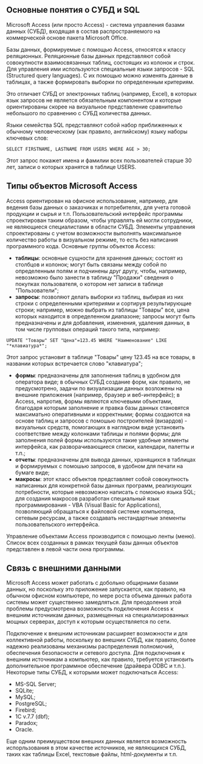## Основные понятия о СУБД и SQL

Microsoft Access (или просто Access) - система управления базами данных (СУБД), входящая в состав распространяемого на коммерческой основе пакета Microsoft Office.

Базы данных, формируемые с помощью Access, относятся к классу реляционных. Реляционные базы данных представляют собой совокупности взаимосвязанных таблиц, состоящих из колонок и строк. Для управления ими используются специальные языки запросов - SQL (Structured query languages). С их помощью можно изменять данные в таблицах, а также формировать выборки по определенным критериям.

Это отличает СУБД от электронных таблиц (например, Excel), в которых язык запросов не является обязательным компонентом и которые ориентированы скорее на визуальное представление сравнительо небольшого по сравнению с СУБД количества данных.

Языки семейства SQL представляют собой набор приближенных к обычному человеческому (как правило, английскому) языку наборы ключевых слов:

```
SELECT FIRSTNAME, LASTNAME FROM USERS WHERE AGE > 30;
```

Этот запрос покажет имена и фамилии всех пользователей старше 30 лет, записи о которых хранятся в таблице USERS.

## Типы объектов Microsoft Access

Access ориентирован на офисное использование, например, для ведения базы данных о заказчиках и потребителях, для учета готовой продукции и сырья и т.п. Пользовательский интерфейс программы спроектирован таким образом, чтобы управлять ей могли сотрудники, не являющиеся специалистами в области СУБД. Элементы управления спроектированы с учетом возможности выполнять максимальное количество работы в визуальном режиме, то есть без написания программного кода. Основные группы объектов Access:

* __таблицы__: основные сущности для хранения данных; состоят из столбцов и колонок; могут быть связаны между собой по определенным полям и подчинены друг другу, чтобы, например, невозможно было занести в таблицу "Продажи" сведения о покупках пользователя, о котором нет записи в таблице "Пользователи";
* __запросы__: позволяют делать выборки из таблиц, выбирая из них строки с определенными критериями и сортируя результирующие строки; например, можно выбрать из таблицы "Товары" все, цена которых находится в определенном диапазоне; запросы могут быть предназначены и для добавления, изменения, удаления данных, в том числе групповых операций такого типа, например:

```
UPDATE "Товары" SET "Цена"=123.45 WHERE "Наименование" LIKE "*клавиатура*";
```

Этот запрос установит в таблице "Товары" цену 123.45 на все товары, в названии которых встречается слово "клавиатура";

* __формы__: предназначены для заполнения таблиц в удобном для оператора виде; в обычных СУБД создание форм, как правило, не предусмотрено, задачи по визуализации данных возложены на внешние приложения (например, браузер и веб-интерфейс); в Access, напротив, формы являются ключевыми объектами, благодаря которым заполнение и правка базы данных становятся максиматьно оперативными и корректными; формы создаются на основе таблиц и запросов с помошью построителей (визардов) - визуальных средств, помогающих в наглядном виде установить соответствие между колонками таблицы и полями формы; для заполнения полей формы используются такие удобные элементы интерфейса, как разворачивающиеся списки, календари, палетты и т.п.;
* __отчеты__: предназначены для вывода данных, хранящихся в таблицах и формируемых с помошью запросов, в удобном для печати на бумаге виде;
* __макросы__: этот класс объектов представляет собой совокупность написанных для конкретной базы данных программ, реализующих потребности, которые невозможно написать с помоюью языка SQL; для создания макросов разработан специальный язык программирования - VBA (Visual Basic for Applications), позволяющий обращаться к файловой системе компьютера, сетевым ресурсам, а также создавать нестандартные  элементы пользовательского интерфейса.

Управление объектами Access производится с помощью ленты (меню). Список всех созданных в рамках текущей базы данных объектов представлен в левой части окна программы.

## Связь с внешними данными

Microsoft Access может работать с добольно общирными базами данных, но поскольку это приложение запускается, как правило, на обычном офисном компьютере, по мере роста объема данных работа системы может существенно замедляться. Для преодоления этой проблемы предусмотрена возможность подключения Access к внешним источникам данных, размещенных на специализированных мощных серверах, доступ к которым осуществляется по сети.

Подключение к внешним источникам расширяет возможности и для коллективной работы, поскольку во внешних СУБД, как правило, более надежно реализованы механизмы распределения полномочий, обеспечения безопасности и сетевого доступа. Для подключения к внешним источникам а компьютер, как правило, требуется установить дополнительное программное обеспечение (драйвера ODBC и т.п.). Некоторые типы СУБД, к которыми может подключаться Access:

* MS-SQL Server;
* SQLite;
* MySQL;
* PostgreSQL;
* Firebird;
* 1C v.7.7 (dbf);
* Paradox;
* Oracle.

Еще одним преимуществом внешних данных является возможность испорльзования в этом качестве источников, не являющихся СУБД, таких как таблицы Excel, текстовые файлы, html-документы и т.п.








